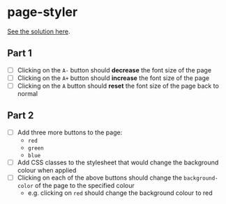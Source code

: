 # page-styler

[See the solution here][solution].

## Part 1

- [ ] Clicking on the `A-` button should **decrease** the font size of the page
- [ ] Clicking on the `A+` button should **increase** the font size of the page
- [ ] Clicking on the `A` button should **reset** the font size of the page back
  to normal

## Part 2

- [ ] Add three more buttons to the page:
  - `red`
  - `green`
  - `blue`
- [ ] Add CSS classes to the stylesheet that would change the background colour
  when applied
- [ ] Clicking on each of the above buttons should change the `background-color`
  of the page to the specified colour
  - e.g. clicking on `red` should change the background colour to red

[solution]: https://github.com/thoughtworks-jumpstart/page-styler/tree/solution
